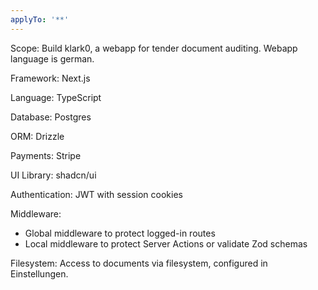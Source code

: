 ```yaml
---
applyTo: '**'
---
```

Scope: Build klark0, a webapp for tender document auditing. Webapp language is german.

Framework: Next.js

Language: TypeScript

Database: Postgres

ORM: Drizzle

Payments: Stripe

UI Library: shadcn/ui

Authentication: JWT with session cookies

Middleware:

- Global middleware to protect logged-in routes
- Local middleware to protect Server Actions or validate Zod schemas

Filesystem: Access to documents via filesystem, configured in Einstellungen.
